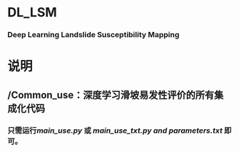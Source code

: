 # DL_LSM
### Deep Learning Landslide Susceptibility Mapping

# 说明

## /Common_use：深度学习滑坡易发性评价的所有集成化代码

### 只需运行*main_use.py* 或 *main_use_txt.py and parameters.txt* 即可。
